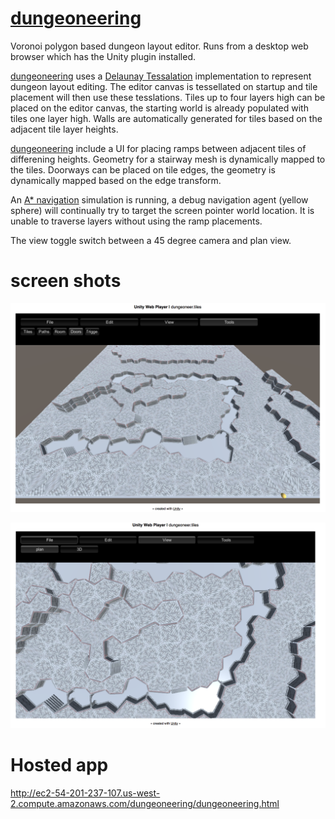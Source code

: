 # [dungeoneering](http://ec2-54-201-237-107.us-west-2.compute.amazonaws.com/dungeoneering/dungeoneering.html)
Voronoi polygon based dungeon layout editor. 
Runs from a desktop web browser which has the Unity plugin installed.

[dungeoneering](https://github.com/col42dev/dungeoneering) uses a [Delaunay Tessalation](https://github.com/jceipek/Unity-delaunay) implementation to represent dungeon layout editing. The editor canvas is tessellated on startup and tile placement will then use these tesslations. Tiles up to four layers high can be placed on the editor canvas, the starting world is already populated with tiles one layer high. Walls are automatically generated for tiles based on the adjacent tile layer heights. 

[dungeoneering](https://github.com/col42dev/dungeoneering) include a UI for placing ramps between adjacent tiles of differening heights. Geometry for a stairway mesh is dynamically mapped to the tiles. Doorways can be placed on tile edges, the geometry is dynamically mapped based on the edge transform.

An [A* navigation](http://arongranberg.com/astar/) simulation is running, a debug navigation agent (yellow sphere) will continually try to target the screen pointer world location. It is unable to traverse layers without using the ramp placements.

The view toggle switch between a 45 degree camera and plan view.

# screen shots

![Screen 1](https://raw.githubusercontent.com/col42dev/dungeoneering/master/Docs/Screen%20Shot%202015-08-24%20at%2015.10.20.png)

![Screen 2](https://raw.githubusercontent.com/col42dev/dungeoneering/master/Docs/Screen%20Shot%202015-08-24%20at%2015.10.38.png)

# Hosted app

http://ec2-54-201-237-107.us-west-2.compute.amazonaws.com/dungeoneering/dungeoneering.html

